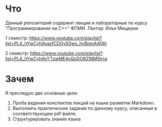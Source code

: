 # Что

Данный репозиторий содержит лекции и лабораторные по курсу "Программирование на С++" ФПМИ. Лектор: Илья Мещерин

1 семестр: https://www.youtube.com/playlist?list=PL4_hYwCyhAvazfCDGyS0wx_hvBmnAAf4h

2 семестр: https://www.youtube.com/playlist?list=PL4_hYwCyhAvYTzwME4vQoDO8ZINM5trra



# Зачем

Я преследую две основные цели:

1. Проба ведения конспектов лекций на языке разметки Markdown. 
2. Выполнить практические задания по данному курсу, описанные в соответствующем pdf файле.
3. Структурировать знания языка
